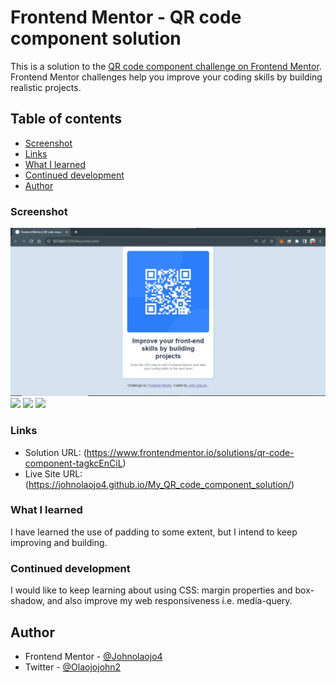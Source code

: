 # Frontend Mentor - QR code component solution

This is a solution to the [QR code component challenge on Frontend Mentor](https://www.frontendmentor.io/challenges/qr-code-component-iux_sIO_H). Frontend Mentor challenges help you improve your coding skills by building realistic projects. 

## Table of contents

  - [Screenshot](#screenshot)
  - [Links](#links)
  - [What I learned](#what-i-learned)
  - [Continued development](#continued-development)
  - [Author](#author)



### Screenshot


![](/images/Solution.jpg)
![](/New/images/CSS%20Solution1.jpg)
![](/New/images/CSS%20Solution2.jpg)
![](/New/images/HTML%20solution.jpg)



### Links

- Solution URL: (https://www.frontendmentor.io/solutions/qr-code-component-tagkcEnCiL)
- Live Site URL: (https://johnolaojo4.github.io/My_QR_code_component_solution/)



### What I learned

I have learned the use of padding to some extent, but I intend to keep improving and building.



### Continued development

I would like to keep learning about using CSS: margin properties and box-shadow, and also improve my web responsiveness i.e. media-query.


## Author

- Frontend Mentor - [@Johnolaojo4](https://www.frontendmentor.io/profile/johnolaojo4)
- Twitter - [@Olaojojohn2](https://twitter.com/Olaojojohn2)
